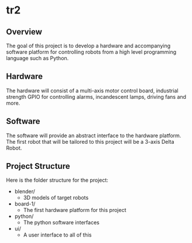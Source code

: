 # tr2

## Overview

The goal of this project is to develop a hardware and accompanying software
platform for controlling robots from a high level programming language such as
Python.

## Hardware

The hardware will consist of a multi-axis motor control board, industrial
strength GPIO for controlling alarms, incandescent lamps, driving fans and more.

## Software

The software will provide an abstract interface to the hardware platform. The
first robot that will be tailored to this project will be a 3-axis Delta Robot.

## Project Structure

Here is the folder structure for the project:

* blender/
    * 3D models of target robots
* board-1/
    * The first hardware platform for this project
* python/
    * The python software interfaces
* ui/
    * A user interface to all of this
